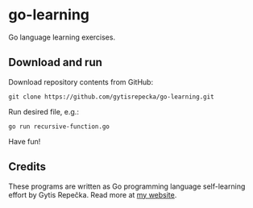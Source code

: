 # go-learning
Go language learning exercises.


## Download and run ##

Download repository contents from GitHub:

```
git clone https://github.com/gytisrepecka/go-learning.git
```

Run desired file, e.g.:

```
go run recursive-function.go
```

Have fun!

## Credits ##

These programs are written as Go programming language self-learning effort by Gytis Repečka. Read more at [my website](https://gyt.is/).
